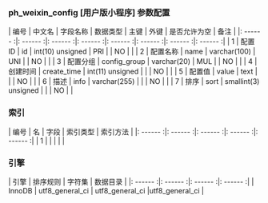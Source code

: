 ### ph_weixin_config [用户版小程序] 参数配置
|  编号  |  中文名  |  字段名称  |  数据类型  |  主键  |  外键  |  是否允许为空  |  备注  |
|: ------ :|: ------ :|: ------ :|: ------ :|: ------ :|: ------ :|: ------ :|: ------ :|
| 1 | 配置ID | id | int(10) unsigned | PRI |  | NO |  |
| 2 | 配置名称 | name | varchar(100) | UNI |  | NO |  |
| 3 | 配置分组 | config_group | varchar(20) | MUL |  | NO |  |
| 4 | 创建时间 | create_time | int(11) unsigned |  |  | NO |  |
| 5 | 配置值 | value | text |  |  | NO |  |
| 6 | 描述 | info | varchar(255) |  |  | NO |  |
| 7 | 排序 | sort | smallint(3) unsigned |  |  | NO |  |

### 索引

|  编号  |  名  |  字段  |  索引类型  |  索引方法  |
|: ------ :|: ------ :|: ------ :|: ------ :|: ------ :|
|   1 |    |    |    |    |

### 引擎

|  引擎  |  排序规则  |  字符集  |  数据目录  |
|: ------ :|: ------ :|: ------ :|: ------ :|
| InnoDB | utf8_general_ci | utf8_general_ci |utf8_general_ci |
